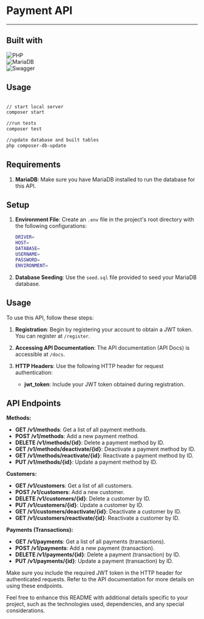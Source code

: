# Payment API
___

## Built with

![PHP](https://img.shields.io/badge/php-%23777BB4.svg?style=for-the-badge&logo=php&logoColor=white)
<br>
![MariaDB](https://img.shields.io/badge/MariaDB-003545?style=for-the-badge&logo=mariadb&logoColor=white)
<br>
![Swagger](https://img.shields.io/badge/-Swagger-%23Clojure?style=for-the-badge&logo=swagger&logoColor=white)

## Usage

```bash

// start local server
composer start

//run tests
composer test

//update database and built tables
php composer-db-update

```
## Requirements

1. **MariaDB**: Make sure you have MariaDB installed to run the database for this API.

## Setup

1. **Environment File**: Create an `.env` file in the project's root directory with the following configurations:

    ```bash
    DRIVER=
    HOST=
    DATABASE=
    USERNAME=
    PASSWORD=
    ENVIRONMENT=
    ```

2. **Database Seeding**: Use the `seed.sql` file provided to seed your MariaDB database.

## Usage

To use this API, follow these steps:

1. **Registration**: Begin by registering your account to obtain a JWT token. You can register at `/register`.

2. **Accessing API Documentation**: The API documentation (API Docs) is accessible at `/docs`.

3. **HTTP Headers**: Use the following HTTP header for request authentication:

    - **jwt_token**: Include your JWT token obtained during registration.

## API Endpoints

**Methods:**

- **GET /v1/methods**: Get a list of all payment methods.
- **POST /v1/methods**: Add a new payment method.
- **DELETE /v1/methods/{id}**: Delete a payment method by ID.
- **GET /v1/methods/deactivate/{id}**: Deactivate a payment method by ID.
- **GET /v1/methods/reactivate/{id}**: Reactivate a payment method by ID.
- **PUT /v1/methods/{id}**: Update a payment method by ID.

**Customers:**

- **GET /v1/customers**: Get a list of all customers.
- **POST /v1/customers**: Add a new customer.
- **DELETE /v1/customers/{id}**: Delete a customer by ID.
- **PUT /v1/customers/{id}**: Update a customer by ID.
- **GET /v1/customers/deactivate/{id}**: Deactivate a customer by ID.
- **GET /v1/customers/reactivate/{id}**: Reactivate a customer by ID.

**Payments (Transactions):**

- **GET /v1/payments**: Get a list of all payments (transactions).
- **POST /v1/payments**: Add a new payment (transaction).
- **DELETE /v1/payments/{id}**: Delete a payment (transaction) by ID.
- **PUT /v1/payments/{id}**: Update a payment (transaction) by ID.

Make sure you include the required JWT token in the HTTP header for authenticated requests. Refer to the API documentation for more details on using these endpoints.

Feel free to enhance this README with additional details specific to your project, such as the technologies used, dependencies, and any special considerations.

